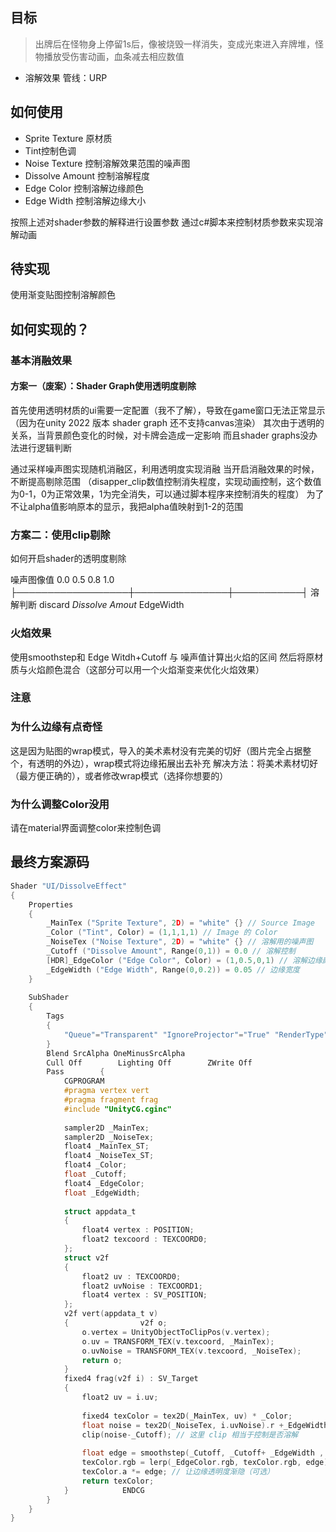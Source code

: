 ## 目标
> 出牌后在怪物身上停留1s后，像被烧毁一样消失，变成光束进入弃牌堆，怪物播放受伤害动画，血条减去相应数值

- 溶解效果
管线：URP

## 如何使用
- Sprite Texture 原材质
- Tint控制色调
- Noise Texture 控制溶解效果范围的噪声图
- Dissolve Amount 控制溶解程度
- Edge Color 控制溶解边缘颜色
- Edge Width 控制溶解边缘大小

按照上述对shader参数的解释进行设置参数
通过c#脚本来控制材质参数来实现溶解动画

## 待实现
使用渐变贴图控制溶解颜色

## 如何实现的？

### 基本消融效果

#### 方案一（废案）：Shader Graph使用透明度剔除
首先使用透明材质的ui需要一定配置（我不了解），导致在game窗口无法正常显示（因为在unity 2022 版本 shader graph 还不支持canvas渲染）
其次由于透明的关系，当背景颜色变化的时候，对卡牌会造成一定影响
而且shader graphs没办法进行逻辑判断

通过采样噪声图实现随机消融区，利用透明度实现消融
当开启消融效果的时候，不断提高剔除范围
（disapper_clip数值控制消失程度，实现动画控制，这个数值为0-1，0为正常效果，1为完全消失，可以通过脚本程序来控制消失的程度）
为了不让alpha值影响原本的显示，我把alpha值映射到1-2的范围


### 方案二：使用clip剔除
如何开启shader的透明度剔除

噪声图像值    0.0                                  0.5                      0.8                  1.0
             ├──────────────────┼───────────────┼───────────┤
溶解判断         discard              _Dissolve Amout_              EdgeWidth

### 火焰效果
使用smoothstep和 Edge Witdh+Cutoff 与 噪声值计算出火焰的区间
然后将原材质与火焰颜色混合（这部分可以用一个火焰渐变来优化火焰效果）

### 注意
### 为什么边缘有点奇怪
这是因为贴图的wrap模式，导入的美术素材没有完美的切好（图片完全占据整个，有透明的外边），wrap模式将边缘拓展出去补充
解决方法：将美术素材切好（最方便正确的），或者修改wrap模式（选择你想要的）

### 为什么调整Color没用
请在material界面调整color来控制色调

## 最终方案源码
```c
Shader "UI/DissolveEffect"  
{  
    Properties  
    {  
        _MainTex ("Sprite Texture", 2D) = "white" {} // Source Image  
        _Color ("Tint", Color) = (1,1,1,1) // Image 的 Color       
        _NoiseTex ("Noise Texture", 2D) = "white" {} // 溶解用的噪声图  
        _Cutoff ("Dissolve Amount", Range(0,1)) = 0.0 // 溶解控制  
        [HDR]_EdgeColor ("Edge Color", Color) = (1,0.5,0,1) // 溶解边缘颜色  
        _EdgeWidth ("Edge Width", Range(0,0.2)) = 0.05 // 边缘宽度  
    }  
  
    SubShader  
    {  
        Tags  
        {  
            "Queue"="Transparent" "IgnoreProjector"="True" "RenderType"="Transparent"  
        }  
        Blend SrcAlpha OneMinusSrcAlpha  
        Cull Off        Lighting Off        ZWrite Off  
        Pass        {  
            CGPROGRAM  
            #pragma vertex vert  
            #pragma fragment frag  
            #include "UnityCG.cginc"  
  
            sampler2D _MainTex;  
            sampler2D _NoiseTex;  
            float4 _MainTex_ST;  
            float4 _NoiseTex_ST;  
            float4 _Color;  
            float _Cutoff;  
            float4 _EdgeColor;  
            float _EdgeWidth;  
  
            struct appdata_t  
            {  
                float4 vertex : POSITION;  
                float2 texcoord : TEXCOORD0;  
            };  
            struct v2f  
            {  
                float2 uv : TEXCOORD0;  
                float2 uvNoise : TEXCOORD1;  
                float4 vertex : SV_POSITION;  
            };  
            v2f vert(appdata_t v)  
            {                v2f o;  
                o.vertex = UnityObjectToClipPos(v.vertex);  
                o.uv = TRANSFORM_TEX(v.texcoord, _MainTex);  
                o.uvNoise = TRANSFORM_TEX(v.texcoord, _NoiseTex);  
                return o;  
            }  
            fixed4 frag(v2f i) : SV_Target  
            {  
                float2 uv = i.uv;  
  
                fixed4 texColor = tex2D(_MainTex, uv) * _Color;  
                float noise = tex2D(_NoiseTex, i.uvNoise).r +_EdgeWidth; // 这里加上 _EdgeWidth 是为了避免噪声值为 0 时，还会触发燃烧效果  
                clip(noise-_Cutoff); // 这里 clip 相当于控制是否溶解  
  
                float edge = smoothstep(_Cutoff, _Cutoff+ _EdgeWidth , noise);  
                texColor.rgb = lerp(_EdgeColor.rgb, texColor.rgb, edge);  
                texColor.a *= edge; // 让边缘透明度渐隐（可选）  
                return texColor;  
            }            ENDCG  
        }  
    }
}
```
